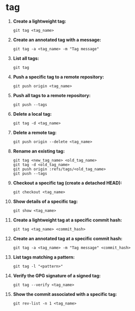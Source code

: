 # tag

1. **Create a lightweight tag:**

   ```
   git tag <tag_name>
   ```

2. **Create an annotated tag with a message:**

   ```
   git tag -a <tag_name> -m "Tag message"
   ```

3. **List all tags:**

   ```
   git tag
   ```

4. **Push a specific tag to a remote repository:**

   ```
   git push origin <tag_name>
   ```

5. **Push all tags to a remote repository:**

   ```
   git push --tags
   ```

6. **Delete a local tag:**

   ```
   git tag -d <tag_name>
   ```

7. **Delete a remote tag:**

   ```
   git push origin --delete <tag_name>
   ```

8. **Rename an existing tag:**

   ```
   git tag <new_tag_name> <old_tag_name>
   git tag -d <old_tag_name>
   git push origin :refs/tags/<old_tag_name>
   git push --tags
   ```

9. **Checkout a specific tag (create a detached HEAD):**

   ```
   git checkout <tag_name>
   ```

10. **Show details of a specific tag:**

    ```
    git show <tag_name>
    ```

11. **Create a lightweight tag at a specific commit hash:**

    ```
    git tag <tag_name> <commit_hash>
    ```

12. **Create an annotated tag at a specific commit hash:**

    ```
    git tag -a <tag_name> -m "Tag message" <commit_hash>
    ```

13. **List tags matching a pattern:**

    ```
    git tag -l "<pattern>"
    ```

14. **Verify the GPG signature of a signed tag:**

    ```
    git tag --verify <tag_name>
    ```

15. **Show the commit associated with a specific tag:**

    ```
    git rev-list -n 1 <tag_name>
    ```
